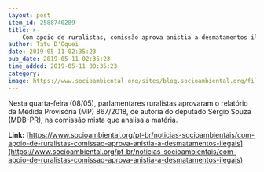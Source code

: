 ```yaml
---
layout: post
item_id: 2588740289
title: >-
    Com apoio de ruralistas, comissão aprova anistia a desmatamentos ilegais
author: Tatu D'Oquei
date: 2019-05-11 02:35:23
pub_date: 2019-05-11 02:35:23
time_added: 2019-05-11 00:35:23
category: 
image: https://www.socioambiental.org/sites/blog.socioambiental.org/files/styles/twitter-card/public/nsa/rs2960_1093_19-scr.jpg?itok=5g_Sys4B
---
```


Nesta quarta-feira (08/05), parlamentares ruralistas aprovaram o relatório da Medida Provisória (MP) 867/2018, de autoria do deputado Sérgio Souza (MDB-PR), na comissão mista que analisa a matéria.

**Link:** [https://www.socioambiental.org/pt-br/noticias-socioambientais/com-apoio-de-ruralistas-comissao-aprova-anistia-a-desmatamentos-ilegais](https://www.socioambiental.org/pt-br/noticias-socioambientais/com-apoio-de-ruralistas-comissao-aprova-anistia-a-desmatamentos-ilegais)

